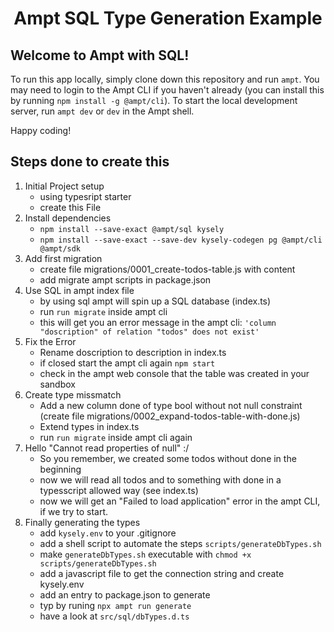 <p align="center">
    <div width="100%" align="center">
        <h1>Ampt SQL Type Generation Example</h1>
    </div>
</p>

## Welcome to Ampt with SQL!

To run this app locally, simply clone down this repository and run `ampt`. You may need to login to the Ampt CLI if you haven't already (you can install this by running `npm install -g @ampt/cli`). To start the local development server, run `ampt dev` or `dev` in the Ampt shell.

Happy coding!

## Steps done to create this

1. Initial Project setup
   - using typesript starter
   - create this File
2. Install dependencies
   - `npm install --save-exact @ampt/sql kysely`
   - `npm install --save-exact --save-dev kysely-codegen pg @ampt/cli @ampt/sdk`
3. Add first migration
   - create file migrations/0001_create-todos-table.js with content
   - add migrate ampt scripts in package.json
4. Use SQL in ampt index file
   - by using sql ampt will spin up a SQL database (index.ts)
   - run `run migrate` inside ampt cli
   - this will get you an error message in the ampt cli: `'column "doscription" of relation "todos" does not exist'`
5. Fix the Error
   - Rename doscription to description in index.ts
   - if closed start the ampt cli again `npm start`
   - check in the ampt web console that the table was created in your sandbox
6. Create type missmatch
   - Add a new column done of type bool without not null constraint (create file migrations/0002_expand-todos-table-with-done.js)
   - Extend types in index.ts
   - run `run migrate` inside ampt cli again
7. Hello "Cannot read properties of null" :/
   - So you remember, we created some todos without done in the beginning
   - now we will read all todos and to something with done in a typesscript allowed way (see index.ts)
   - now we will get an "Failed to load application" error in the ampt CLI, if we try to start.
8. Finally generating the types
   - add `kysely.env` to your .gitignore
   - add a shell script to automate the steps `scripts/generateDbTypes.sh`
   - make `generateDbTypes.sh` executable with `chmod +x scripts/generateDbTypes.sh`
   - add a javascript file to get the connection string and create kysely.env
   - add an entry to package.json to generate
   - typ by runing `npx ampt run generate`
   - have a look at `src/sql/dbTypes.d.ts`
